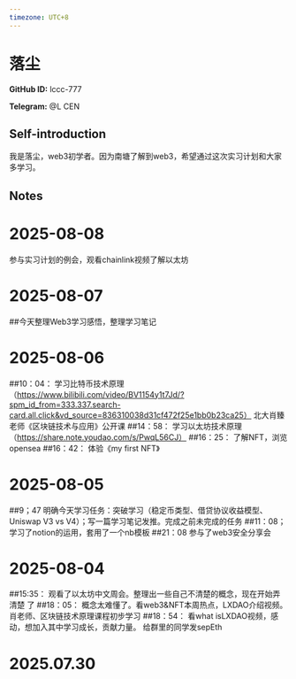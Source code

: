 ```yaml
---
timezone: UTC+8
---
```


# 落尘

**GitHub ID:** lccc-777

**Telegram:** @L CEN

## Self-introduction

我是落尘，web3初学者。因为南塘了解到web3，希望通过这次实习计划和大家多学习。

## Notes

<!-- Content_START -->
# 2025-08-08

参与实习计划的例会，观看chainlink视频了解以太坊

# 2025-08-07

##今天整理Web3学习感悟，整理学习笔记

# 2025-08-06

##10：04：
学习比特币技术原理（https://www.bilibili.com/video/BV1154y1t7Jd/?spm_id_from=333.337.search-card.all.click&vd_source=836310038d31cf472f25e1bb0b23ca25）
北大肖臻老师《区块链技术与应用》公开课
##14：58：
学习以太坊技术原理（https://share.note.youdao.com/s/PwqL56CJ）
##16：25：
了解NFT，浏览opensea
##16：42：
体验《my first NFT》

# 2025-08-05

##9；47
明确今天学习任务：突破学习（稳定币类型、借贷协议收益模型、Uniswap V3 vs V4）；写一篇学习笔记发推。完成之前未完成的任务
##11：08；
学习了notion的运用，套用了一个nb模板
##21：08
参与了web3安全分享会

# 2025-08-04

##15:35：
观看了以太坊中文周会。整理出一些自己不清楚的概念，现在开始弄清楚 了
##18：05：
概念太难懂了。看web3&NFT本周热点，LXDAO介绍视频。肖老师、区块链技术原理课程初步学习
##18：54：
看what isLXDAO视频，感动，想加入其中学习成长，贡献力量。
给群里的同学发sepEth

# 2025.07.30


<!-- Content_END -->

